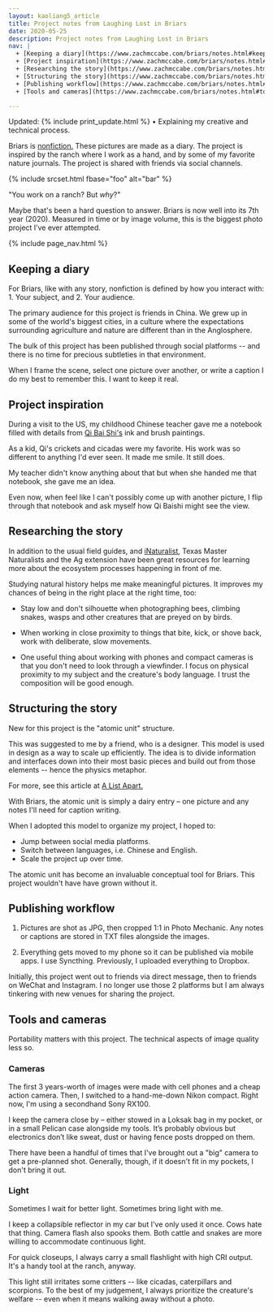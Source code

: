 ```yaml
---
layout: kaoliang5_article
title: Project notes from Laughing Lost in Briars
date: 2020-05-25
description: Project notes from Laughing Lost in Briars
nav: |
  + [Keeping a diary](https://www.zachmccabe.com/briars/notes.html#keeping-a-diary)
  + [Project inspiration](https://www.zachmccabe.com/briars/notes.html#project-inspiration)
  + [Researching the story](https://www.zachmccabe.com/briars/notes.html#researching-the-story)
  + [Structuring the story](https://www.zachmccabe.com/briars/notes.html#structuring-the-story)
  + [Publishing workflow](https://www.zachmccabe.com/briars/notes.html#publishing-workflow)
  + [Tools and cameras](https://www.zachmccabe.com/briars/notes.html#tools-and-cameras)

---
```



Updated: {% include print_update.html %} • Explaining my creative and technical process.

Briars is [nonfiction.] These pictures are made as a diary. The project is inspired by the ranch where I work as a hand, and by some of my favorite nature journals. The project is shared with friends via social channels.


{% include srcset.html fbase="foo" alt="bar" %}


"You work on a ranch? But *why*?"

Maybe that's been a hard question to answer. Briars is now well into its 7th year (2020). Measured in time or by image volume, this is the biggest photo project I’ve ever attempted.

[nonfiction.]: https://www.zachmccabe.com/nonfiction



{% include page_nav.html %}



## Keeping a diary

For Briars, like with any story, nonfiction is defined by how you interact with: 1. Your subject, and 2. Your audience.

The primary audience for this project is friends in China. We grew up in some of the world's biggest cities, in a culture where the expectations surrounding agriculture and nature are different than in the Anglosphere.

The bulk of this project has been published through social platforms -- and there is no time for precious subtleties in that environment.

When I frame the scene, select one picture over another, or write a caption I do my best to remember this. I want to keep it real.



## Project inspiration

During a visit to the US, my childhood Chinese teacher gave me a notebook filled with details from [Qi Bai Shi's] ink and brush paintings.

As a kid, Qi's crickets and cicadas were my favorite. His work was so different to anything I'd ever seen. It made me smile. It still does.

My teacher didn't know anything about that but when she handed me that notebook, she gave me an idea.

Even now, when feel like I can't possibly come up with another picture, I flip through that notebook and ask myself how Qi Baishi might see the view.

[Qi Bai Shi's]: https://en.wikipedia.org/wiki/Qi_Baishi



## Researching the story

In addition to the usual field guides, and [iNaturalist,] Texas Master Naturalists and the Ag extension have been great resources for learning more about the ecosystem processes happening in front of me.

Studying natural history helps me make meaningful pictures. It improves my chances of being in the right place at the right time, too:

- Stay low and don't silhouette when photographing bees, climbing snakes, wasps and other creatures that are preyed on by birds.

- When working in close proximity to things that bite, kick, or shove back, work with deliberate, slow movements.

- One useful thing about working with phones and compact cameras is that you don't need to look through a viewfinder. I focus on physical proximity to my subject and the creature's body language. I trust the composition will be good enough.

[iNaturalist,]: https://www.inaturalist.org/



## Structuring the story

New for this project is the "atomic unit" structure. 

This was suggested to me by a friend, who is a designer. This model is used in design as a way to scale up efficiently. The idea is to divide information and interfaces down into their most basic pieces and build out from those elements -- hence the physics metaphor.

For more, see this article at [A List Apart.](https://alistapart.com/article/language-of-modular-design)

With Briars, the atomic unit is simply a dairy entry – one picture and any notes I'll need for caption writing.

When I adopted this model to organize my project, I hoped to:

- Jump between social media platforms.
- Switch between languages, i.e. Chinese and English.
- Scale the project up over time.

The atomic unit has become an invaluable conceptual tool for Briars. This project wouldn't have have grown without it.



## Publishing workflow

1. Pictures are shot as JPG, then cropped 1:1 in Photo Mechanic. Any notes or captions are stored in TXT files alongside the images.

2. Everything gets moved to my phone so it can be published via mobile apps. I use Syncthing. Previously, I uploaded everything to Dropbox.

Initially, this project went out to friends via direct message, then to friends on WeChat and Instagram. I no longer use those 2 platforms but I am always tinkering with new venues for sharing the project.



## Tools and cameras

Portability matters with this project. The technical aspects of image quality less so.

### Cameras

The first 3 years-worth of images were made with cell phones and a cheap action camera. Then, I switched to a hand-me-down Nikon compact. Right now, I'm using a secondhand Sony RX100.

I keep the camera close by – either stowed in a Loksak bag in my pocket, or in a small Pelican case alongside my tools. It’s probably obvious but electronics don’t like sweat, dust or having fence posts dropped on them.

There have been a handful of times that I've brought out a "big" camera to get a pre-planned shot. Generally, though, if it doesn't fit in my pockets, I don't bring it out.

### Light

Sometimes I wait for better light. Sometimes bring light with me.

I keep a collapsible reflector in my car but I've only used it once. Cows hate that thing. Camera flash also spooks them. Both cattle and snakes are more willing to accommodate continuous light.

For quick closeups, I always carry a small flashlight with high CRI output. It's a handy tool at the ranch, anyway.

This light still irritates some critters -- like cicadas, caterpillars and scorpions. To the best of my judgement, I always prioritize the creature's welfare -- even when it means walking away without a photo.
